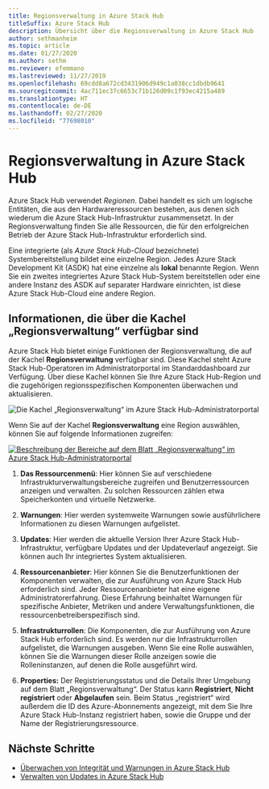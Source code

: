 ```yaml
---
title: Regionsverwaltung in Azure Stack Hub
titleSuffix: Azure Stack Hub
description: Übersicht über die Regionsverwaltung in Azure Stack Hub
author: sethmanheim
ms.topic: article
ms.date: 01/27/2020
ms.author: sethm
ms.reviewer: efemmano
ms.lastreviewed: 11/27/2019
ms.openlocfilehash: 69cdd8a672cd3431906d949c1a038cc1dbdb9641
ms.sourcegitcommit: 4ac711ec37c6653c71b126d09c1f93ec4215a489
ms.translationtype: HT
ms.contentlocale: de-DE
ms.lasthandoff: 02/27/2020
ms.locfileid: "77698010"
---
```

# <a name="region-management-in-azure-stack-hub"></a>Regionsverwaltung in Azure Stack Hub

Azure Stack Hub verwendet *Regionen*. Dabei handelt es sich um logische Entitäten, die aus den Hardwareressourcen bestehen, aus denen sich wiederum die Azure Stack Hub-Infrastruktur zusammensetzt. In der Regionsverwaltung finden Sie alle Ressourcen, die für den erfolgreichen Betrieb der Azure Stack Hub-Infrastruktur erforderlich sind.

Eine integrierte (als *Azure Stack Hub-Cloud* bezeichnete) Systembereitstellung bildet eine einzelne Region. Jedes Azure Stack Development Kit (ASDK) hat eine einzelne als **lokal** benannte Region. Wenn Sie ein zweites integriertes Azure Stack Hub-System bereitstellen oder eine andere Instanz des ASDK auf separater Hardware einrichten, ist diese Azure Stack Hub-Cloud eine andere Region.

## <a name="information-available-through-the-region-management-tile"></a>Informationen, die über die Kachel „Regionsverwaltung“ verfügbar sind

Azure Stack Hub bietet einige Funktionen der Regionsverwaltung, die auf der Kachel **Regionsverwaltung** verfügbar sind. Diese Kachel steht Azure Stack Hub-Operatoren im Administratorportal im Standarddashboard zur Verfügung. Über diese Kachel können Sie Ihre Azure Stack Hub-Region und die zugehörigen regionsspezifischen Komponenten überwachen und aktualisieren.

![Die Kachel „Regionsverwaltung“ im Azure Stack Hub-Administratorportal](media/azure-stack-region-management/image1.png)

Wenn Sie auf der Kachel **Regionsverwaltung** eine Region auswählen, können Sie auf folgende Informationen zugreifen:

[![Beschreibung der Bereiche auf dem Blatt „Regionsverwaltung“ im Azure Stack Hub-Administratorportal](media/azure-stack-region-management/regionssm.png "Blatt „Regionsverwaltung“ im Azure Stack Hub-Administratorportal")](media/azure-stack-region-management/regions.png#lightbox)

1. **Das Ressourcenmenü**: Hier können Sie auf verschiedene Infrastrukturverwaltungsbereiche zugreifen und Benutzerressourcen anzeigen und verwalten. Zu solchen Ressourcen zählen etwa Speicherkonten und virtuelle Netzwerke.

2. **Warnungen**: Hier werden systemweite Warnungen sowie ausführlichere Informationen zu diesen Warnungen aufgelistet.

3. **Updates**: Hier werden die aktuelle Version Ihrer Azure Stack Hub-Infrastruktur, verfügbare Updates und der Updateverlauf angezeigt. Sie können auch Ihr integriertes System aktualisieren.

4. **Ressourcenanbieter**: Hier können Sie die Benutzerfunktionen der Komponenten verwalten, die zur Ausführung von Azure Stack Hub erforderlich sind. Jeder Ressourcenanbieter hat eine eigene Administratorerfahrung. Diese Erfahrung beinhaltet Warnungen für spezifische Anbieter, Metriken und andere Verwaltungsfunktionen, die ressourcenbetreiberspezifisch sind.

5. **Infrastrukturrollen**: Die Komponenten, die zur Ausführung von Azure Stack Hub erforderlich sind. Es werden nur die Infrastrukturrollen aufgelistet, die Warnungen ausgeben. Wenn Sie eine Rolle auswählen, können Sie die Warnungen dieser Rolle anzeigen sowie die Rolleninstanzen, auf denen die Rolle ausgeführt wird.

6. **Properties:** Der Registrierungsstatus und die Details Ihrer Umgebung auf dem Blatt „Regionsverwaltung“. Der Status kann **Registriert**, **Nicht registriert** oder **Abgelaufen** sein. Beim Status „registriert“ wird außerdem die ID des Azure-Abonnements angezeigt, mit dem Sie Ihre Azure Stack Hub-Instanz registriert haben, sowie die Gruppe und der Name der Registrierungsressource.

## <a name="next-steps"></a>Nächste Schritte

- [Überwachen von Integrität und Warnungen in Azure Stack Hub](azure-stack-monitor-health.md)
- [Verwalten von Updates in Azure Stack Hub](azure-stack-updates.md)
